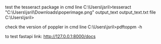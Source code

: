 


test the tesseract package in cmd line
C:\Users\jsril>tesseract "C:\Users\jsril\Downloads\poperimage.png" output_text
output_text.txt file C:\Users\jsril>

check the version of poppler in cmd line
C:\Users\jsril>pdftoppm -h

to test fastapi link:
http://127.0.0.1:8000/docs

